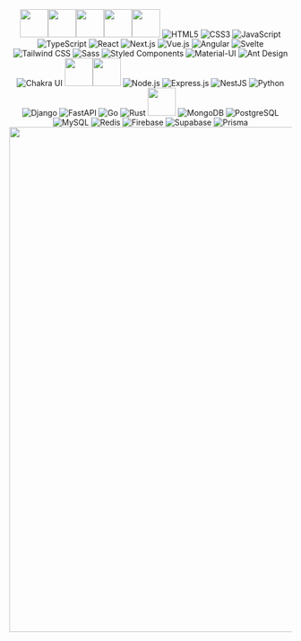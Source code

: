 
<div align="center">
<img src="https://user-images.githubusercontent.com/74038190/212257454-16e3712e-945a-4ca2-b238-408ad0bf87e6.gif" width="50"><img src="https://user-images.githubusercontent.com/74038190/212257472-08e52665-c503-4bd9-aa20-f5a4dae769b5.gif" width="50"><img src="https://user-images.githubusercontent.com/74038190/212257468-1e9a91f1-b626-4baa-b15d-5c385dfa7ed2.gif" width="50"><img src="https://user-images.githubusercontent.com/74038190/212257465-7ce8d493-cac5-494e-982a-5a9deb852c4b.gif" width="50"><img src="https://user-images.githubusercontent.com/74038190/212257463-4d082cb4-7483-4eaf-bc25-6dde2628aabd.gif" width="50">
<img src="https://img.shields.io/badge/HTML5-E34F26?style=for-the-badge&logo=html5&logoColor=white" alt="HTML5" />
<img src="https://img.shields.io/badge/CSS3-1572B6?style=for-the-badge&logo=css3&logoColor=white" alt="CSS3" />
<img src="https://img.shields.io/badge/JavaScript-F7DF1E?style=for-the-badge&logo=javascript&logoColor=black" alt="JavaScript" />
<img src="https://img.shields.io/badge/TypeScript-007ACC?style=for-the-badge&logo=typescript&logoColor=white" alt="TypeScript" />
<img src="https://img.shields.io/badge/React-20232A?style=for-the-badge&logo=react&logoColor=61DAFB" alt="React" />
<img src="https://img.shields.io/badge/Next.js-000000?style=for-the-badge&logo=next.js&logoColor=white" alt="Next.js" />
<img src="https://img.shields.io/badge/Vue.js-35495E?style=for-the-badge&logo=vue.js&logoColor=4FC08D" alt="Vue.js" />
<img src="https://img.shields.io/badge/Angular-DD0031?style=for-the-badge&logo=angular&logoColor=white" alt="Angular" />
<img src="https://img.shields.io/badge/Svelte-4A4A55?style=for-the-badge&logo=svelte&logoColor=FF3E00" alt="Svelte" />
<img src="https://img.shields.io/badge/Tailwind_CSS-38B2AC?style=for-the-badge&logo=tailwind-css&logoColor=white" alt="Tailwind CSS" />
<img src="https://img.shields.io/badge/Sass-CC6699?style=for-the-badge&logo=sass&logoColor=white" alt="Sass" />
<img src="https://img.shields.io/badge/styled--components-DB7093?style=for-the-badge&logo=styled-components&logoColor=white" alt="Styled Components" />
<img src="https://img.shields.io/badge/Material--UI-0081CB?style=for-the-badge&logo=material-ui&logoColor=white" alt="Material-UI" />
<img src="https://img.shields.io/badge/Ant%20Design-1890FF?style=for-the-badge&logo=antdesign&logoColor=white" alt="Ant Design" />
<img src="https://img.shields.io/badge/Chakra--UI-319795?style=for-the-badge&logo=chakra-ui&logoColor=white" alt="Chakra UI" />
<img src="https://user-images.githubusercontent.com/74038190/212257460-738ff738-247f-4445-a718-cdd0ca76e2db.gif" width="50"><img src="https://user-images.githubusercontent.com/74038190/212281756-450d3ffa-9335-4b98-a965-db8a18fee927.gif" width="50">
<img src="https://img.shields.io/badge/Node.js-43853D?style=for-the-badge&logo=node.js&logoColor=white" alt="Node.js" />
<img src="https://img.shields.io/badge/Express.js-404D59?style=for-the-badge&logo=express&logoColor=white" alt="Express.js" />
<img src="https://img.shields.io/badge/NestJS-E0234E?style=for-the-badge&logo=nestjs&logoColor=white" alt="NestJS" />
<img src="https://img.shields.io/badge/Python-3776AB?style=for-the-badge&logo=python&logoColor=white" alt="Python" />
<img src="https://img.shields.io/badge/Django-092E20?style=for-the-badge&logo=django&logoColor=white" alt="Django" />
<img src="https://img.shields.io/badge/FastAPI-005571?style=for-the-badge&logo=fastapi" alt="FastAPI" />
<img src="https://img.shields.io/badge/Go-00ADD8?style=for-the-badge&logo=go&logoColor=white" alt="Go" />
<img src="https://img.shields.io/badge/Rust-000000?style=for-the-badge&logo=rust&logoColor=white" alt="Rust" />
<img src="https://user-images.githubusercontent.com/74038190/212257467-871d32b7-e401-42e8-a166-fcfd7baa4c6b.gif" width="50">
<img src="https://img.shields.io/badge/MongoDB-4EA94B?style=for-the-badge&logo=mongodb&logoColor=white" alt="MongoDB" />
<img src="https://img.shields.io/badge/PostgreSQL-316192?style=for-the-badge&logo=postgresql&logoColor=white" alt="PostgreSQL" />
<img src="https://img.shields.io/badge/MySQL-4479A1?style=for-the-badge&logo=mysql&logoColor=white" alt="MySQL" />
<img src="https://img.shields.io/badge/Redis-DC382D?style=for-the-badge&logo=redis&logoColor=white" alt="Redis" />
<img src="https://img.shields.io/badge/Firebase-039BE5?style=for-the-badge&logo=Firebase&logoColor=white" alt="Firebase" />
<img src="https://img.shields.io/badge/Supabase-181818?style=for-the-badge&logo=supabase&logoColor=white" alt="Supabase" />
<img src="https://img.shields.io/badge/Prisma-3982CE?style=for-the-badge&logo=Prisma&logoColor=white" alt="Prisma" />

<!-- DevOps & Cloud Technologies
<img src="https://user-images.githubusercontent.com/74038190/212281775-b468df30-4edc-4bf8-a4ee-f52e1aaddc86.gif" width="50">

<img src="https://img.shields.io/badge/Amazon_AWS-232F3E?style=for-the-badge&logo=amazon-aws&logoColor=white" alt="AWS" />
<img src="https://img.shields.io/badge/Google_Cloud-4285F4?style=for-the-badge&logo=google-cloud&logoColor=white" alt="Google Cloud" />
<img src="https://img.shields.io/badge/Microsoft_Azure-0089D0?style=for-the-badge&logo=microsoft-azure&logoColor=white" alt="Azure" />
<img src="https://img.shields.io/badge/Docker-2496ED?style=for-the-badge&logo=docker&logoColor=white" alt="Docker" />
<img src="https://img.shields.io/badge/Kubernetes-326CE5?style=for-the-badge&logo=kubernetes&logoColor=white" alt="Kubernetes" />
<img src="https://img.shields.io/badge/Vercel-000000?style=for-the-badge&logo=vercel&logoColor=white" alt="Vercel" />
<img src="https://img.shields.io/badge/Netlify-00C7B7?style=for-the-badge&logo=netlify&logoColor=white" alt="Netlify" />
-->

<!-- Web3 & Blockchain Technologies
<img src="https://user-images.githubusercontent.com/74038190/221352975-94759904-aa4c-4032-a8ab-b546efb9c478.gif" width="400">

<img src="https://img.shields.io/badge/Ethereum-3C3C3D?style=for-the-badge&logo=ethereum&logoColor=white" alt="Ethereum" />
<img src="https://img.shields.io/badge/Polygon-8247E5?style=for-the-badge&logo=polygon&logoColor=white" alt="Polygon" />
<img src="https://img.shields.io/badge/Binance_Smart_Chain-F3BA2F?style=for-the-badge&logo=binance&logoColor=white" alt="BSC" />
<img src="https://img.shields.io/badge/Solana-9945FF?style=for-the-badge&logo=solana&logoColor=white" alt="Solana" />
<img src="https://img.shields.io/badge/Avalanche-E84142?style=for-the-badge&logo=avalanche&logoColor=white" alt="Avalanche" />
<img src="https://img.shields.io/badge/Arbitrum-28A0F0?style=for-the-badge&logo=arbitrum&logoColor=white" alt="Arbitrum" />
<img src="https://img.shields.io/badge/Optimism-FF0420?style=for-the-badge&logo=optimism&logoColor=white" alt="Optimism" />

<img src="https://img.shields.io/badge/Solidity-363636?style=for-the-badge&logo=solidity&logoColor=white" alt="Solidity" />
<img src="https://img.shields.io/badge/Vyper-3C78A9?style=for-the-badge&logo=vyper&logoColor=white" alt="Vyper" />
<img src="https://img.shields.io/badge/Hardhat-FFF100?style=for-the-badge&logo=hardhat&logoColor=black" alt="Hardhat" />
<img src="https://img.shields.io/badge/Truffle-5E464D?style=for-the-badge&logo=truffle&logoColor=white" alt="Truffle" />
<img src="https://img.shields.io/badge/Foundry-000000?style=for-the-badge&logo=ethereum&logoColor=white" alt="Foundry" />
<img src="https://img.shields.io/badge/Remix-000000?style=for-the-badge&logo=remix&logoColor=white" alt="Remix" />

<img src="https://img.shields.io/badge/Web3.js-F16822?style=for-the-badge&logo=web3.js&logoColor=white" alt="Web3.js" />
<img src="https://img.shields.io/badge/Ethers.js-2535A0?style=for-the-badge&logo=ethereum&logoColor=white" alt="Ethers.js" />
<img src="https://img.shields.io/badge/Wagmi-000000?style=for-the-badge&logo=ethereum&logoColor=white" alt="Wagmi" />
<img src="https://img.shields.io/badge/Rainbow_Kit-FF6B6B?style=for-the-badge&logo=ethereum&logoColor=white" alt="RainbowKit" />
<img src="https://img.shields.io/badge/MetaMask-F6851B?style=for-the-badge&logo=metamask&logoColor=white" alt="MetaMask" />
<img src="https://img.shields.io/badge/WalletConnect-3B99FC?style=for-the-badge&logo=walletconnect&logoColor=white" alt="WalletConnect" />

<img src="https://img.shields.io/badge/Uniswap-FF007A?style=for-the-badge&logo=uniswap&logoColor=white" alt="Uniswap" />
<img src="https://img.shields.io/badge/Aave-B6509E?style=for-the-badge&logo=aave&logoColor=white" alt="Aave" />
<img src="https://img.shields.io/badge/Compound-00D395?style=for-the-badge&logo=compound&logoColor=white" alt="Compound" />
<img src="https://img.shields.io/badge/OpenZeppelin-4E5EE4?style=for-the-badge&logo=openzeppelin&logoColor=white" alt="OpenZeppelin" />
<img src="https://img.shields.io/badge/Chainlink-375BD2?style=for-the-badge&logo=chainlink&logoColor=white" alt="Chainlink" />
<img src="https://img.shields.io/badge/IPFS-65C2CB?style=for-the-badge&logo=ipfs&logoColor=white" alt="IPFS" />

<img src="https://img.shields.io/badge/The_Graph-6747ED?style=for-the-badge&logo=thegraph&logoColor=white" alt="The Graph" />
<img src="https://img.shields.io/badge/Moralis-40A8C4?style=for-the-badge&logo=moralis&logoColor=white" alt="Moralis" />
<img src="https://img.shields.io/badge/Alchemy-363FF9?style=for-the-badge&logo=alchemy&logoColor=white" alt="Alchemy" />
<img src="https://img.shields.io/badge/Infura-FF6B35?style=for-the-badge&logo=infura&logoColor=white" alt="Infura" />
-->
</div>


<div align="center">
  <img src="https://user-images.githubusercontent.com/74038190/212284100-561aa473-3905-4a80-b561-0d28506553ee.gif" width="900">
</div>
